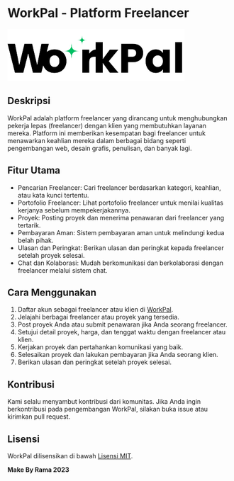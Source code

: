 # WorkPal - Platform Freelancer

![WorkPal Logo](resource/image/main-logo.png)

## Deskripsi
WorkPal adalah platform freelancer yang dirancang untuk menghubungkan pekerja lepas (freelancer) dengan klien yang membutuhkan layanan mereka. Platform ini memberikan kesempatan bagi freelancer untuk menawarkan keahlian mereka dalam berbagai bidang seperti pengembangan web, desain grafis, penulisan, dan banyak lagi.

## Fitur Utama
- Pencarian Freelancer: Cari freelancer berdasarkan kategori, keahlian, atau kata kunci tertentu.
- Portofolio Freelancer: Lihat portofolio freelancer untuk menilai kualitas kerjanya sebelum mempekerjakannya.
- Proyek: Posting proyek dan menerima penawaran dari freelancer yang tertarik.
- Pembayaran Aman: Sistem pembayaran aman untuk melindungi kedua belah pihak.
- Ulasan dan Peringkat: Berikan ulasan dan peringkat kepada freelancer setelah proyek selesai.
- Chat dan Kolaborasi: Mudah berkomunikasi dan berkolaborasi dengan freelancer melalui sistem chat.

## Cara Menggunakan
1. Daftar akun sebagai freelancer atau klien di [WorkPal](ongoing).
2. Jelajahi berbagai freelancer atau proyek yang tersedia.
3. Post proyek Anda atau submit penawaran jika Anda seorang freelancer.
4. Setujui detail proyek, harga, dan tenggat waktu dengan freelancer atau klien.
5. Kerjakan proyek dan pertahankan komunikasi yang baik.
6. Selesaikan proyek dan lakukan pembayaran jika Anda seorang klien.
7. Berikan ulasan dan peringkat setelah proyek selesai.

## Kontribusi
Kami selalu menyambut kontribusi dari komunitas. Jika Anda ingin berkontribusi pada pengembangan WorkPal, silakan buka issue atau kirimkan pull request.

## Lisensi
WorkPal dilisensikan di bawah [Lisensi MIT](LICENSE).


<b>Make By Rama 2023</b>

